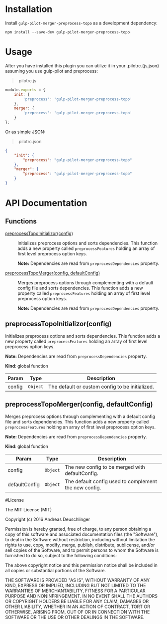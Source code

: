 # Installation

Install `gulp-pilot-merger-preprocess-topo` as a development dependency:

```shell
npm install --save-dev gulp-pilot-merger-preprocess-topo
```

# Usage

After you have installed this plugin you can utilize it in your .pilotrc.{js,json} assuming you use gulp-pilot and preprocess:

> .pilotrc.js

````javascript
module.exports = {
    init: {
        'preprocess': 'gulp-pilot-merger-preprocess-topo'
    },
    merger: {
        'preprocess': 'gulp-pilot-merger-preprocess-topo'
    }
};
````

Or as simple JSON:

> .pilotrc.json

````JSON
{
    "init": {
        "preprocess": "gulp-pilot-merger-preprocess-topo"
    },
    "merger": {
        "preprocess": "gulp-pilot-merger-preprocess-topo"
    }
}
````

# API Documentation

## Functions

<dl>
<dt><a href="#preprocessTopoInitializor">preprocessTopoInitializor(config)</a></dt>
<dd><p>Initializes preprocess options and sorts dependencies.
This function adds a new property called <code>preprocessFeatures</code> holding an array of first level preprocess option keys.</p>
<p><strong>Note:</strong> Dependencies are read from <code>preprocessDependencies</code> property.</p>
</dd>
<dt><a href="#preprocessTopoMerger">preprocessTopoMerger(config, defaultConfig)</a></dt>
<dd><p>Merges preprocess options through complementing with a default config file and sorts dependencies.
This function adds a new property called <code>preprocessFeatures</code> holding an array of first level preprocess option keys.</p>
<p><strong>Note:</strong> Dependencies are read from <code>preprocessDependencies</code> property.</p>
</dd>
</dl>

<a name="preprocessTopoInitializor"></a>
## preprocessTopoInitializor(config)
Initializes preprocess options and sorts dependencies.
This function adds a new property called `preprocessFeatures` holding an array of first level preprocess option keys.

**Note:** Dependencies are read from `preprocessDependencies` property.

**Kind**: global function  

| Param | Type | Description |
| --- | --- | --- |
| config | <code>Object</code> | The default or custom config to be initialized. |

<a name="preprocessTopoMerger"></a>
## preprocessTopoMerger(config, defaultConfig)
Merges preprocess options through complementing with a default config file and sorts dependencies.
This function adds a new property called `preprocessFeatures` holding an array of first level preprocess option keys.

**Note:** Dependencies are read from `preprocessDependencies` property.

**Kind**: global function  

| Param | Type | Description |
| --- | --- | --- |
| config | <code>Object</code> | The new config to be merged with defaultConfig. |
| defaultConfig | <code>Object</code> | The default config used to complement the new config. |


#License

The MIT License (MIT)

Copyright (c) 2016 Andreas Deuschlinger

Permission is hereby granted, free of charge, to any person obtaining a copy
of this software and associated documentation files (the &quot;Software&quot;), to deal
in the Software without restriction, including without limitation the rights
to use, copy, modify, merge, publish, distribute, sublicense, and/or sell
copies of the Software, and to permit persons to whom the Software is
furnished to do so, subject to the following conditions:

The above copyright notice and this permission notice shall be included in all
copies or substantial portions of the Software.

THE SOFTWARE IS PROVIDED &quot;AS IS&quot;, WITHOUT WARRANTY OF ANY KIND, EXPRESS OR
IMPLIED, INCLUDING BUT NOT LIMITED TO THE WARRANTIES OF MERCHANTABILITY,
FITNESS FOR A PARTICULAR PURPOSE AND NONINFRINGEMENT. IN NO EVENT SHALL THE
AUTHORS OR COPYRIGHT HOLDERS BE LIABLE FOR ANY CLAIM, DAMAGES OR OTHER
LIABILITY, WHETHER IN AN ACTION OF CONTRACT, TORT OR OTHERWISE, ARISING FROM,
OUT OF OR IN CONNECTION WITH THE SOFTWARE OR THE USE OR OTHER DEALINGS IN THE
SOFTWARE.
